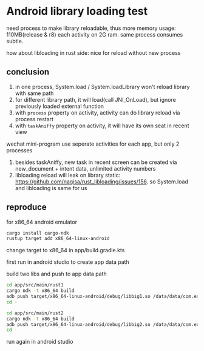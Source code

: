 # Android library loading test

need process to make library reloadable, thus more memory usage: 110MB(release & r8) each activity on 2G ram. same process consumes subtle.

how about libloading in rust side: nice for reload without new process

## conclusion

1. in one process, System.load / System.loadLibrary won't reload library with same path
1. for different library path, it will load(call JNI_OnLoad), but ignore previously loaded external function
1. with `process` property on activity, activity can do library reload via process restart
1. with `taskAniffy` property on activity, it will have its own seat in recent view

wechat mini-program use seperate activities for each app, but only 2 processes

1. besides taskAniffy, new task in recent screen can be created via new_document + intent data, unlimited activity numbers
1. libloading reload will leak on library static: <https://github.com/nagisa/rust_libloading/issues/156>. so System.load and libloading is same for us

## reproduce

for x86_64 android emulator
```sh
cargo install cargo-ndk
rustup target add x86_64-linux-android
```

change target to x86_64 in app/build.gradle.kts


first run in android studio to create app data path


build two libs and push to app data path
```sh
cd app/src/main/rust1
cargo ndk -t x86_64 build
adb push target/x86_64-linux-android/debug/libbig1.so /data/data/com.example.plugintest/files/
cd -

cd app/src/main/rust2
cargo ndk -t x86_64 build
adb push target/x86_64-linux-android/debug/libbig2.so /data/data/com.example.plugintest/files/
cd -

```

run again in android studio



